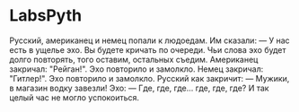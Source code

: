 # LabsPyth

Русский, американец и немец попали к людоедам. Им сказали:
— У нас есть в ущелье эхо. Вы будете кричать по очереди. Чьи слова эхо будет долго повторять, того оставим, остальных съедим.
Американец закричал: "Рейган!". Эхо повторило и замолкло.
Немец закричал: "Гитлер!". Эхо повторило и замолкло.
Русский как закричит:
— Мужики, в магазин водку завезли!
Эхо:
— Где, где, где… где, где, где?
И так целый час не могло успокоиться.
